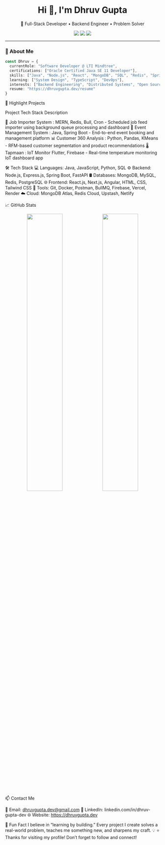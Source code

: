 <h1 align="center">Hi 👋, I'm Dhruv Gupta</h1>
<p align="center">
  🚀 Full-Stack Developer • Backend Engineer • Problem Solver
</p>

<p align="center">
  <a href="https://linkedin.com/in/dhruv-gupta-dev" target="_blank"><img src="https://img.shields.io/badge/LinkedIn-blue?style=flat&logo=linkedin" /></a>
  <a href="mailto:dhruvgupta.dev@gmail.com"><img src="https://img.shields.io/badge/Email-grey?style=flat&logo=gmail" /></a>
  <a href="https://github.com/Dhruv-Gupta01"><img src="https://img.shields.io/github/followers/Dhruv-Gupta01?label=Follow&style=social" /></a>
</p>

---

### 🧠 About Me

```ts
const Dhruv = {
  currentRole: "Software Developer @ LTI Mindtree",
  certifications: ["Oracle Certified Java SE 11 Developer"],
  skills: ["Java", "Node.js", "React", "MongoDB", "SQL", "Redis", "Spring Boot" , "Angular" , "Express.js"],
  learning: ["System Design", "TypeScript", "DevOps"],
  interests: ["Backend Engineering", "Distributed Systems", "Open Source" , "Cloud"],
  resume: "https://dhruvgupta.dev/resume"
}
```


🚀 Highlight Projects

Project	Tech Stack	Description


🔁 Job Importer System	: MERN, Redis, Bull, Cron	 - Scheduled job feed importer using background queue processing and dashboard
📅 Event Management System : Java, Spring Boot - End-to-end event booking and management platform
📊 Customer 360 Analysis : 	Python, Pandas, KMeans - RFM-based customer segmentation and product recommendations
🌡️ Tapmaan : IoT Monitor	Flutter, Firebase	 - Real-time temperature monitoring IoT dashboard app

🛠️ Tech Stack
💻 Languages: Java, JavaScript, Python, SQL
⚙️ Backend: Node.js, Express.js, Spring Boot, FastAPI
🛢️ Databases: MongoDB, MySQL, Redis, PostgreSQL
🌐 Frontend: React.js, Next.js, Angular, HTML, CSS, Tailwind CSS
🔧 Tools: Git, Docker, Postman, BullMQ, Firebase, Vercel, Render
☁️ Cloud: MongoDB Atlas, Redis Cloud, Upstash, Netlify


📈 GitHub Stats
<p align="center"> <img src="https://github-readme-stats.vercel.app/api?username=Dhruv-Gupta01&show_icons=true&theme=tokyonight" width="48%" /> <img src="https://github-readme-stats.vercel.app/api/top-langs/?username=Dhruv-Gupta01&layout=compact&theme=tokyonight" width="48%" /> </p>


📫 Contact Me

📩 Email: dhruvgupta.dev@gmail.com
💼 LinkedIn: linkedin.com/in/dhruv-gupta-dev
🌐 Website: https://dhruvgupta.dev


🧪 Fun Fact
I believe in “learning by building.” Every project I create solves a real-world problem, teaches me something new, and sharpens my craft. 💡
⭐️ Thanks for visiting my profile! Don’t forget to follow and connect!
